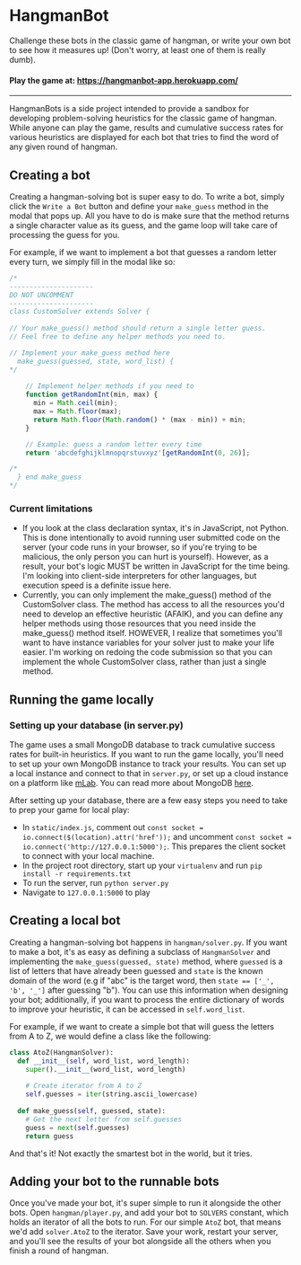 # HangmanBot
Challenge these bots in the classic game of hangman, or write your own bot to see how it measures up! (Don't worry, at least one of them is really dumb).

#### Play the game at: https://hangmanbot-app.herokuapp.com/
---------------------
HangmanBots is a side project intended to provide a sandbox for developing problem-solving heuristics 
for the classic game of hangman. While anyone can play the game, results and cumulative success rates
for various heuristics are displayed for each bot that tries to find the word of any given round of
hangman. 

## Creating a bot
Creating a hangman-solving bot is super easy to do. To write a bot, simply click the `Write a Bot` button and
define your `make_guess` method in the modal that pops up. All you have to do is make sure that the method returns
a single character value as its guess, and the game loop will take care of processing the guess for you.

For example, if we want to implement a bot that guesses a random letter every turn, we simply fill in the modal like so:
```javascript
/*
---------------------
DO NOT UNCOMMENT
---------------------
class CustomSolver extends Solver {
 
// Your make_guess() method should return a single letter guess.
// Feel free to define any helper methods you need to.

// Implement your make_guess method here
  make_guess(guessed, state, word_list) { 
*/
    
    // Implement helper methods if you need to
    function getRandomInt(min, max) {
      min = Math.ceil(min);
      max = Math.floor(max);
      return Math.floor(Math.random() * (max - min)) + min;
    }

    // Example: guess a random letter every time
    return 'abcdefghijklmnopqrstuvxyz'[getRandomInt(0, 26)];

/*
  } end make_guess
*/
```

### Current limitations
* If you look at the class declaration syntax, it's in JavaScript, not Python. This is done intentionally to avoid running user submitted code on the server (your code runs in your browser, so if you're trying to be malicious, the only person you can hurt is yourself). However, as a result, your bot's logic MUST be written in JavaScript for the time being. I'm looking into client-side interpreters for other languages, but execution speed is a definite issue here.
* Currently, you can only implement the make_guess() method of the CustomSolver class. The method has access to all the resources you'd need to develop an effective heuristic (AFAIK), and you can define any helper methods using those resources that you need inside the make_guess() method itself. HOWEVER, I realize that sometimes you'll want to have instance variables for your solver just to make your life easier. I'm working on redoing the code submission so that you can implement the whole CustomSolver class, rather than just a single method.

## Running the game locally
### Setting up your database (in server.py)
The game uses a small MongoDB database to track cumulative success rates for built-in heuristics. If you want to run the
game locally, you'll need to set up your own MongoDB instance to track your results. You can set up a local instance and connect
to that in `server.py`, or set up a cloud instance on a platform like [mLab](https://mlab.com/). You can read more about MongoDB [here](https://docs.mongodb.com/manual/introduction/).

After setting up your database, there are a few easy steps you need to take to prep your game for local play:
* In `static/index.js`, comment out `const socket = io.connect($(location).attr('href'));` and uncomment
`const socket = io.connect('http://127.0.0.1:5000');`. This prepares the client socket to connect with your
local machine.
* In the project root directory, start up your `virtualenv` and run `pip install -r requirements.txt`
* To run the server, run `python server.py`
* Navigate to `127.0.0.1:5000` to play

## Creating a local bot
Creating a hangman-solving bot happens in `hangman/solver.py`. If you want to make a bot,
it's as easy as defining a subclass of `HangmanSolver` and implementing the `make_guess(guessed, state)` method, 
where `guessed` is a list of letters that have already been guessed and `state` is the known domain of the word (e.g if 
"abc" is the target word, then `state == ['_', 'b', '_']` after guessing "b"). You can use this information when designing
your bot; additionally, if you want to process the entire dictionary of words to improve your heuristic, it can be accessed
in `self.word_list`.

For example, if we want to create a simple bot that will guess the letters from A to Z, we would define a class like the following:
```python
class AtoZ(HangmanSolver):
  def __init__(self, word_list, word_length):
    super().__init__(word_list, word_length)
    
    # Create iterator from A to Z
    self.guesses = iter(string.ascii_lowercase)
  
  def make_guess(self, guessed, state):
    # Get the next letter from self.guesses
    guess = next(self.guesses)
    return guess
```
And that's it! Not exactly the smartest bot in the world, but it tries.

## Adding your bot to the runnable bots
Once you've made your bot, it's super simple to run it alongside the other
bots. Open `hangman/player.py`, and add your bot to `SOLVERS` constant, which
holds an iterator of all the bots to run. For our simple `AtoZ` bot, that means
we'd add `solver.AtoZ` to the iterator. Save your work, restart your server,
and you'll see the results of your bot alongside all the others when you finish
a round of hangman.
